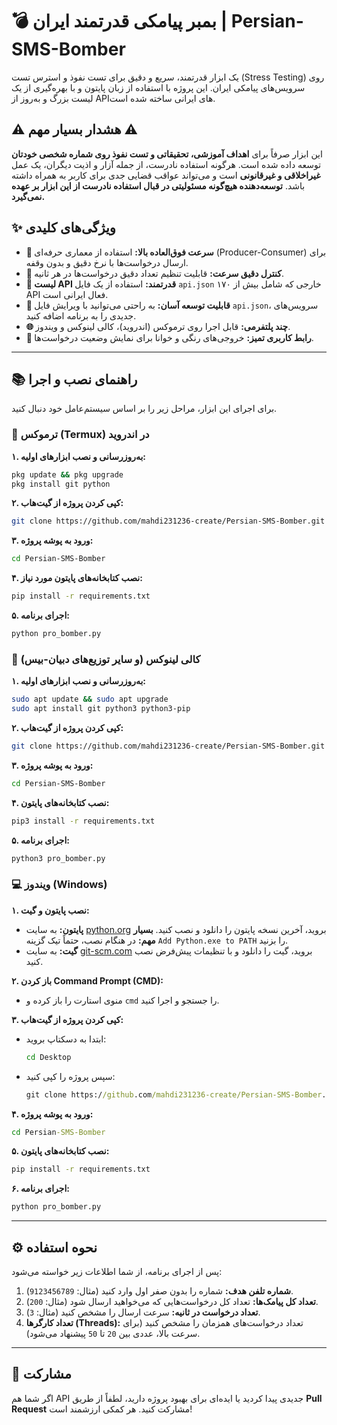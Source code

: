

# 💣 بمبر پیامکی قدرتمند ایران | Persian-SMS-Bomber

یک ابزار قدرتمند، سریع و دقیق برای تست نفوذ و استرس تست (Stress Testing) روی سرویس‌های پیامکی ایران. این پروژه با استفاده از زبان پایتون و با بهره‌گیری از یک لیست بزرگ و به‌روز از APIهای ایرانی ساخته شده است.


## ⚠️ هشدار بسیار مهم ⚠️

این ابزار صرفاً برای **اهداف آموزشی، تحقیقاتی و تست نفوذ روی شماره شخصی خودتان** توسعه داده شده است. هرگونه استفاده نادرست، از جمله آزار و اذیت دیگران، یک عمل **غیراخلاقی و غیرقانونی** است و می‌تواند عواقب قضایی جدی برای کاربر به همراه داشته باشد. **توسعه‌دهنده هیچ‌گونه مسئولیتی در قبال استفاده نادرست از این ابزار بر عهده نمی‌گیرد.**

## ✨ ویژگی‌های کلیدی

- **🚀 سرعت فوق‌العاده بالا:** استفاده از معماری حرفه‌ای (Producer-Consumer) برای ارسال درخواست‌ها با نرخ دقیق و بدون وقفه.
- **🎯 کنترل دقیق سرعت:** قابلیت تنظیم تعداد دقیق درخواست‌ها در هر ثانیه.
- **💪 لیست API قدرتمند:** استفاده از یک فایل `api.json` خارجی که شامل بیش از ۱۷۰ API فعال ایرانی است.
- **🔧 قابلیت توسعه آسان:** به راحتی می‌توانید با ویرایش فایل `api.json`، سرویس‌های جدیدی را به برنامه اضافه کنید.
- **🌐 چند پلتفرمی:** قابل اجرا روی ترموکس (اندروید)، کالی لینوکس و ویندوز.
- **🎨 رابط کاربری تمیز:** خروجی‌های رنگی و خوانا برای نمایش وضعیت درخواست‌ها.

---

## 📚 راهنمای نصب و اجرا

برای اجرای این ابزار، مراحل زیر را بر اساس سیستم‌عامل خود دنبال کنید.

### 📱 ترموکس (Termux) در اندروید

**۱. به‌روزرسانی و نصب ابزارهای اولیه:**
```bash
pkg update && pkg upgrade
pkg install git python
```

**۲. کپی کردن پروژه از گیت‌هاب:**
```bash
git clone https://github.com/mahdi231236-create/Persian-SMS-Bomber.git
```

**۳. ورود به پوشه پروژه:**
```bash
cd Persian-SMS-Bomber
```

**۴. نصب کتابخانه‌های پایتون مورد نیاز:**
```bash
pip install -r requirements.txt
```

**۵. اجرای برنامه:**
```bash
python pro_bomber.py
```

### 🐧 کالی لینوکس (و سایر توزیع‌های دبیان-بیس)

**۱. به‌روزرسانی و نصب ابزارهای اولیه:**
```bash
sudo apt update && sudo apt upgrade
sudo apt install git python3 python3-pip
```

**۲. کپی کردن پروژه از گیت‌هاب:**
```bash
git clone https://github.com/mahdi231236-create/Persian-SMS-Bomber.git
```

**۳. ورود به پوشه پروژه:**
```bash
cd Persian-SMS-Bomber
```

**۴. نصب کتابخانه‌های پایتون:**
```bash
pip3 install -r requirements.txt
```

**۵. اجرای برنامه:**
```bash
python3 pro_bomber.py
```

### 💻 ویندوز (Windows)

**۱. نصب پایتون و گیت:**
- **پایتون:** به سایت [python.org](https://www.python.org/downloads/) بروید، آخرین نسخه پایتون را دانلود و نصب کنید. **بسیار مهم:** در هنگام نصب، حتماً تیک گزینه `Add Python.exe to PATH` را بزنید.
- **گیت:** به سایت [git-scm.com](https://git-scm.com/download/win) بروید، گیت را دانلود و با تنظیمات پیش‌فرض نصب کنید.

**۲. باز کردن Command Prompt (CMD):**
- منوی استارت را باز کرده و `cmd` را جستجو و اجرا کنید.

**۳. کپی کردن پروژه از گیت‌هاب:**
- ابتدا به دسکتاپ بروید:
  ```cmd
  cd Desktop
  ```
- سپس پروژه را کپی کنید:
  ```cmd
  git clone https://github.com/mahdi231236-create/Persian-SMS-Bomber.git
  ```

**۴. ورود به پوشه پروژه:**
```cmd
cd Persian-SMS-Bomber
```

**۵. نصب کتابخانه‌های پایتون:**
```cmd
pip install -r requirements.txt
```

**۶. اجرای برنامه:**
```cmd
python pro_bomber.py
```

---

## ⚙️ نحوه استفاده

پس از اجرای برنامه، از شما اطلاعات زیر خواسته می‌شود:
1.  **شماره تلفن هدف:** شماره را بدون صفر اول وارد کنید (مثال: `9123456789`).
2.  **تعداد کل پیامک‌ها:** تعداد کل درخواست‌هایی که می‌خواهید ارسال شود (مثال: `200`).
3.  **تعداد درخواست در ثانیه:** سرعت ارسال را مشخص کنید (مثال: `3`).
4.  **تعداد کارگرها (Threads):** تعداد درخواست‌های همزمان را مشخص کنید (برای سرعت بالا، عددی بین `20` تا `50` پیشنهاد می‌شود).

---

## 🤝 مشارکت

اگر شما هم API جدیدی پیدا کردید یا ایده‌ای برای بهبود پروژه دارید، لطفاً از طریق **Pull Request** مشارکت کنید. هر کمکی ارزشمند است!
